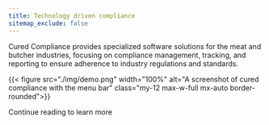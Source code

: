 ```yaml
---
title: Technology driven compliance
sitemap_exclude: false
---
```


Cured Compliance provides specialized software solutions for the meat and butcher industries, focusing on 
compliance management, tracking, and reporting to ensure adherence to industry regulations and standards.

{{< figure src="./img/demo.png" width="100%" alt="A screenshot of cured compliance with the menu bar" class="my-12 max-w-full mx-auto border-rounded">}}

Continue reading to learn more